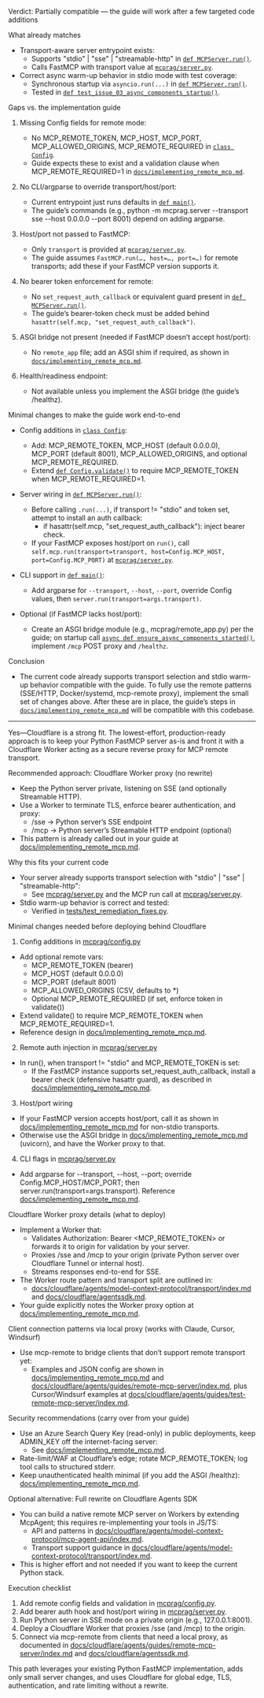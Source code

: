 Verdict: Partially compatible — the guide will work after a few targeted code additions

What already matches
- Transport-aware server entrypoint exists:
  - Supports "stdio" | "sse" | "streamable-http" in [`def MCPServer.run()`](mcprag/server.py:488).
  - Calls FastMCP with transport value at [`mcprag/server.py`](mcprag/server.py:533).
- Correct async warm-up behavior in stdio mode with test coverage:
  - Synchronous startup via `asyncio.run(...)` in [`def MCPServer.run()`](mcprag/server.py:498).
  - Tested in [`def test_issue_03_async_components_startup()`](tests/test_remediation_fixes.py:45).

Gaps vs. the implementation guide
1) Missing Config fields for remote mode:
   - No MCP_REMOTE_TOKEN, MCP_HOST, MCP_PORT, MCP_ALLOWED_ORIGINS, MCP_REMOTE_REQUIRED in [`class Config`](mcprag/config.py:18).
   - Guide expects these to exist and a validation clause when MCP_REMOTE_REQUIRED=1 in [`docs/implementing_remote_mcp.md`](docs/implementing_remote_mcp.md).

2) No CLI/argparse to override transport/host/port:
   - Current entrypoint just runs defaults in [`def main()`](mcprag/server.py:548).
   - The guide’s commands (e.g., python -m mcprag.server --transport sse --host 0.0.0.0 --port 8001) depend on adding argparse.

3) Host/port not passed to FastMCP:
   - Only `transport` is provided at [`mcprag/server.py`](mcprag/server.py:533).
   - The guide assumes `FastMCP.run(…, host=…, port=…)` for remote transports; add these if your FastMCP version supports it.

4) No bearer token enforcement for remote:
   - No `set_request_auth_callback` or equivalent guard present in [`def MCPServer.run()`](mcprag/server.py:488).
   - The guide’s bearer-token check must be added behind `hasattr(self.mcp, "set_request_auth_callback")`.

5) ASGI bridge not present (needed if FastMCP doesn’t accept host/port):
   - No `remote_app` file; add an ASGI shim if required, as shown in [`docs/implementing_remote_mcp.md`](docs/implementing_remote_mcp.md).

6) Health/readiness endpoint:
   - Not available unless you implement the ASGI bridge (the guide’s /healthz).

Minimal changes to make the guide work end-to-end
- Config additions in [`class Config`](mcprag/config.py:18):
  - Add: MCP_REMOTE_TOKEN, MCP_HOST (default 0.0.0.0), MCP_PORT (default 8001), MCP_ALLOWED_ORIGINS, and optional MCP_REMOTE_REQUIRED.
  - Extend [`def Config.validate()`](mcprag/config.py:64) to require MCP_REMOTE_TOKEN when MCP_REMOTE_REQUIRED=1.

- Server wiring in [`def MCPServer.run()`](mcprag/server.py:488):
  - Before calling `.run(...)`, if transport != "stdio" and token set, attempt to install an auth callback:
    - if hasattr(self.mcp, "set_request_auth_callback"): inject bearer check.
  - If your FastMCP exposes host/port on `run()`, call `self.mcp.run(transport=transport, host=Config.MCP_HOST, port=Config.MCP_PORT)` at [`mcprag/server.py`](mcprag/server.py:533).

- CLI support in [`def main()`](mcprag/server.py:548):
  - Add argparse for `--transport`, `--host`, `--port`, override Config values, then `server.run(transport=args.transport)`.

- Optional (if FastMCP lacks host/port):
  - Create an ASGI bridge module (e.g., mcprag/remote_app.py) per the guide; on startup call [`async def ensure_async_components_started()`](mcprag/server.py:426), implement `/mcp` POST proxy and `/healthz`.

Conclusion
- The current code already supports transport selection and stdio warm-up behavior compatible with the guide. To fully use the remote patterns (SSE/HTTP, Docker/systemd, mcp-remote proxy), implement the small set of changes above. After these are in place, the guide’s steps in [`docs/implementing_remote_mcp.md`](docs/implementing_remote_mcp.md) will be compatible with this codebase.


---



Yes—Cloudflare is a strong fit. The lowest-effort, production-ready approach is to keep your Python FastMCP server as-is and front it with a Cloudflare Worker acting as a secure reverse proxy for MCP remote transport.

Recommended approach: Cloudflare Worker proxy (no rewrite)
- Keep the Python server private, listening on SSE (and optionally Streamable HTTP).
- Use a Worker to terminate TLS, enforce bearer authentication, and proxy:
  - /sse → Python server’s SSE endpoint
  - /mcp → Python server’s Streamable HTTP endpoint (optional)
- This pattern is already called out in your guide at [docs/implementing_remote_mcp.md](docs/implementing_remote_mcp.md:303).

Why this fits your current code
- Your server already supports transport selection with "stdio" | "sse" | "streamable-http":
  - See [mcprag/server.py](mcprag/server.py:488) and the MCP run call at [mcprag/server.py](mcprag/server.py:533).
- Stdio warm-up behavior is correct and tested:
  - Verified in [tests/test_remediation_fixes.py](tests/test_remediation_fixes.py:45).

Minimal changes needed before deploying behind Cloudflare
1) Config additions in [mcprag/config.py](mcprag/config.py)
- Add optional remote vars:
  - MCP_REMOTE_TOKEN (bearer)
  - MCP_HOST (default 0.0.0.0)
  - MCP_PORT (default 8001)
  - MCP_ALLOWED_ORIGINS (CSV, defaults to *)
  - Optional MCP_REMOTE_REQUIRED (if set, enforce token in validate())
- Extend validate() to require MCP_REMOTE_TOKEN when MCP_REMOTE_REQUIRED=1.
- Reference design in [docs/implementing_remote_mcp.md](docs/implementing_remote_mcp.md:19).

2) Remote auth injection in [mcprag/server.py](mcprag/server.py:488)
- In run(), when transport != "stdio" and MCP_REMOTE_TOKEN is set:
  - If the FastMCP instance supports set_request_auth_callback, install a bearer check (defensive hasattr guard), as described in [docs/implementing_remote_mcp.md](docs/implementing_remote_mcp.md:74).

3) Host/port wiring
- If your FastMCP version accepts host/port, call it as shown in [docs/implementing_remote_mcp.md](docs/implementing_remote_mcp.md:85) for non-stdio transports.
- Otherwise use the ASGI bridge in [docs/implementing_remote_mcp.md](docs/implementing_remote_mcp.md:109) (uvicorn), and have the Worker proxy to that.

4) CLI flags in [mcprag/server.py](mcprag/server.py:548)
- Add argparse for --transport, --host, --port; override Config.MCP_HOST/MCP_PORT; then server.run(transport=args.transport). Reference [docs/implementing_remote_mcp.md](docs/implementing_remote_mcp.md:91).

Cloudflare Worker proxy details (what to deploy)
- Implement a Worker that:
  - Validates Authorization: Bearer <MCP_REMOTE_TOKEN> or forwards it to origin for validation by your server.
  - Proxies /sse and /mcp to your origin (private Python server over Cloudflare Tunnel or internal host).
  - Streams responses end-to-end for SSE.
- The Worker route pattern and transport split are outlined in:
  - [docs/cloudflare/agents/model-context-protocol/transport/index.md](docs/cloudflare/agents/model-context-protocol/transport/index.md:30) and [docs/cloudflare/agentssdk.md](docs/cloudflare/agentssdk.md:6041).
- Your guide explicitly notes the Worker proxy option at [docs/implementing_remote_mcp.md](docs/implementing_remote_mcp.md:303).

Client connection patterns via local proxy (works with Claude, Cursor, Windsurf)
- Use mcp-remote to bridge clients that don’t support remote transport yet:
  - Examples and JSON config are shown in [docs/implementing_remote_mcp.md](docs/implementing_remote_mcp.md:233) and [docs/cloudflare/agents/guides/remote-mcp-server/index.md](docs/cloudflare/agents/guides/remote-mcp-server/index.md:95), plus Cursor/Windsurf examples at [docs/cloudflare/agents/guides/test-remote-mcp-server/index.md](docs/cloudflare/agents/guides/test-remote-mcp-server/index.md:59).

Security recommendations (carry over from your guide)
- Use an Azure Search Query Key (read-only) in public deployments, keep ADMIN_KEY off the internet-facing server:
  - See [docs/implementing_remote_mcp.md](docs/implementing_remote_mcp.md:250).
- Rate-limit/WAF at Cloudflare’s edge; rotate MCP_REMOTE_TOKEN; log tool calls to structured stderr.
- Keep unauthenticated health minimal (if you add the ASGI /healthz): [docs/implementing_remote_mcp.md](docs/implementing_remote_mcp.md:258).

Optional alternative: Full rewrite on Cloudflare Agents SDK
- You can build a native remote MCP server on Workers by extending McpAgent; this requires re-implementing your tools in JS/TS:
  - API and patterns in [docs/cloudflare/agents/model-context-protocol/mcp-agent-api/index.md](docs/cloudflare/agents/model-context-protocol/mcp-agent-api/index.md:9).
  - Transport support guidance in [docs/cloudflare/agents/model-context-protocol/transport/index.md](docs/cloudflare/agents/model-context-protocol/transport/index.md:18).
- This is higher effort and not needed if you want to keep the current Python stack.

Execution checklist
1) Add remote config fields and validation in [mcprag/config.py](mcprag/config.py).
2) Add bearer auth hook and host/port wiring in [mcprag/server.py](mcprag/server.py:488).
3) Run Python server in SSE mode on a private origin (e.g., 127.0.0.1:8001).
4) Deploy a Cloudflare Worker that proxies /sse (and /mcp) to the origin.
5) Connect via mcp-remote from clients that need a local proxy, as documented in [docs/cloudflare/agents/guides/remote-mcp-server/index.md](docs/cloudflare/agents/guides/remote-mcp-server/index.md:95) and [docs/cloudflare/agentssdk.md](docs/cloudflare/agentssdk.md:5182).

This path leverages your existing Python FastMCP implementation, adds only small server changes, and uses Cloudflare for global edge, TLS, authentication, and rate limiting without a rewrite.
